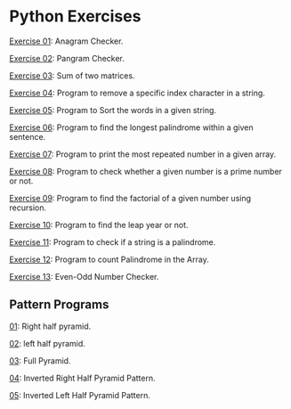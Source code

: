 # Python Exercises

[Exercise 01](https://github.com/SharathM18/Python-Exercises/blob/91012c814dc331933296571179a35c278b1c9c6b/01.py): Anagram Checker.

[Exercise 02](): Pangram Checker.

[Exercise 03](https://github.com/SharathM18/Python-Exercises/blob/8a93ead52a139550b633f82d1d1296244d26b23f/03.py): Sum of two matrices.

[Exercise 04](https://github.com/SharathM18/Python-Exercises/blob/2fcdbc8d22d0d77c32d75e88f48b6d27a14b2bd3/04.py): Program to remove a specific index character in a string.

[Exercise 05](https://github.com/SharathM18/Python-Exercises/blob/0d1dfd7f9d13c7715800b30845f807a6dc78e6c1/05.py): Program to Sort the words in a given string.

[Exercise 06](https://github.com/SharathM18/Python-Exercises/blob/466c7d874e06132053bd3c36c50c89b17d617b5d/06.py): Program to find the longest palindrome within a given sentence.

[Exercise 07](https://github.com/SharathM18/Python-Exercises/blob/052f152896ee90ba6beb4079c55895e24173553a/07.py): Program to print the most repeated number in a given array.

[Exercise 08](https://github.com/SharathM18/Python-Exercises/blob/9cc8db9b728d7583ac3889df63ccd72485edf29b/08.py): Program to check whether a given number is a prime number or not.

[Exercise 09](https://github.com/SharathM18/Python-Exercises/blob/7df0549186de84707700be7f39a0889e36e2191b/09.py): Program to find the factorial of a given number using recursion.

[Exercise 10](https://github.com/SharathM18/Python-Exercises/blob/1d5c0e04d17a99270250b5250ab08f6e6019f59a/10.py): Program to find the leap year or not.

[Exercise 11](https://github.com/SharathM18/Python-Exercises/blob/70202cbcafcad4578dcfab0d8bcc7bab34b8e2d8/11.py): Program to check if a string is a palindrome.

[Exercise 12](https://github.com/SharathM18/Python-Exercises/blob/42b0858af4d64f366e8565af1cf0690f1c88ea29/12.py): Program to count Palindrome in the Array.

[Exercise 13](https://github.com/SharathM18/Python-Exercises/blob/25e27b9e3c2683858e52d75ce870913f1bc9b4cc/13.py): Even-Odd Number Checker.

## Pattern Programs

[01](https://github.com/SharathM18/Python-Exercises/blob/14d6b7311793986d99ca14456c950e097e06c310/pattern_programs/01.py): Right half pyramid.

[02](https://github.com/SharathM18/Python-Exercises/blob/ba664176ecb1d83cc0b8f32d6d8d8546b8132516/pattern_programs/02.py): left half pyramid.

[03](https://github.com/SharathM18/Python-Exercises/blob/f6eb9e097f79a0aa52d56895828ee72149805725/pattern_programs/03.py): Full Pyramid.

[04](https://github.com/SharathM18/Python-Exercises/blob/b1ed8f530bd263f7d634ff162feb5cf69ba45656/pattern_programs/04.py): Inverted Right Half Pyramid Pattern.

[05](https://github.com/SharathM18/Python-Exercises/blob/156a4e4c98e4c1a145a9c9173de360cb92805891/pattern_programs/05.py): Inverted Left Half Pyramid Pattern.
